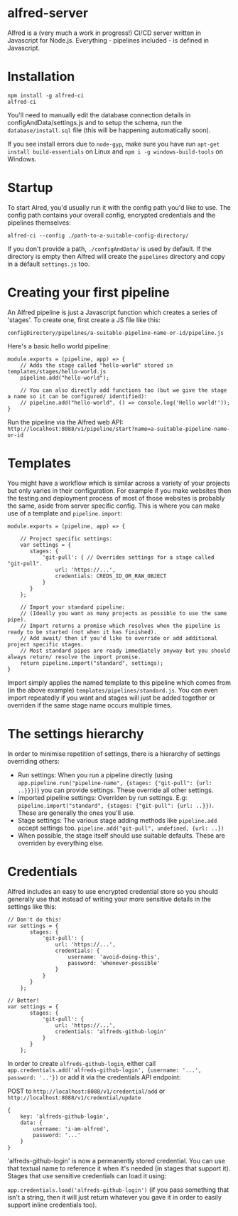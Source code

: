 # alfred-server
Alfred is a (very much a work in progress!) CI/CD server written in Javascript for Node.js. Everything - pipelines included - is defined in Javascript.

# Installation

```
npm install -g alfred-ci
alfred-ci
```

You'll need to manually edit the database connection details in configAndData/settings.js and to setup the schema, run the `database/install.sql` file (this will be happening automatically soon).

If you see install errors due to `node-gyp`, make sure you have run `apt-get install build-essentials` on Linux and `npm i -g windows-build-tools` on Windows.

# Startup

To start Alred, you'd usually run it with the config path you'd like to use. The config path contains your overall config, encrypted credentials and the pipelines themselves:

```
alfred-ci --config ./path-to-a-suitable-config-directory/
```

If you don't provide a path, `./configAndData/` is used by default. If the directory is empty then Alfred will create the `pipelines` directory and copy in a default `settings.js` too.

# Creating your first pipeline

An Alfred pipeline is just a Javascript function which creates a series of 'stages'. To create one, first create a JS file like this:

`configDirectory/pipelines/a-suitable-pipeline-name-or-id/pipeline.js`

Here's a basic hello world pipeline:

```
module.exports = (pipeline, app) => {
    // Adds the stage called "hello-world" stored in templates/stages/hello-world.js
	pipeline.add("hello-world");
	
	// You can also directly add functions too (but we give the stage a name so it can be configured/ identified):
	// pipeline.add("hello-world", () => console.log('Hello world!'));
}
```

Run the pipeline via the Alfred web API:
`http://localhost:8088/v1/pipeline/start?name=a-suitable-pipeline-name-or-id`

# Templates

You might have a workflow which is similar across a variety of your projects but only varies in their configuration. For example if you make websites then the testing and deployment process of most of those websites is probably the same, aside from server specific config. This is where you can make use of a template and `pipeline.import`:

```
module.exports = (pipeline, app) => {
    
	// Project specific settings:
    var settings = {
       stages: {
           'git-pull': { // Overrides settings for a stage called "git-pull".
			   url: 'https://...',
			   credentials: CREDS_ID_OR_RAW_OBJECT
		   }
       }
    };
    
    // Import your standard pipeline:
    // (Ideally you want as many projects as possible to use the same pipe).
    // Import returns a promise which resolves when the pipeline is ready to be started (not when it has finished).
    // Add await/ then if you'd like to override or add additional project specific stages.
	// Most standard pipes are ready immediately anyway but you should always return/ resolve the import promise.
    return pipeline.import("standard", settings);
}
```

Import simply applies the named template to this pipeline which comes from (in the above example) `templates/pipelines/standard.js`. You can even import repeatedly if you want and stages will just be added together or overriden if the same stage name occurs multiple times.

# The settings hierarchy

In order to minimise repetition of settings, there is a hierarchy of settings overriding others:

* Run settings: When you run a pipeline directly (using `app.pipeline.run("pipeline-name", {stages: {"git-pull": {url: ..}}})`) you can provide settings. These override all other settings.
* Imported pipeline settings: Overriden by run settings. E.g: `pipeline.import("standard", {stages: {"git-pull": {url: ..}})`. These are generally the ones you'll use.
* Stage settings: The various stage adding methods like `pipeline.add` accept settings too. `pipeline.add("git-pull", undefined, {url: ..})`
* When possible, the stage itself should use suitable defaults. These are overriden by everything else.

# Credentials

Alfred includes an easy to use encrypted credential store so you should generally use that instead of writing your more sensitive details in the settings like this:

```
// Don't do this!
var settings = {
       stages: {
           'git-pull': {
			   url: 'https://...',
			   credentials: {
			       username: 'avoid-doing-this',
				   password: 'whenever-possible'
			   }
		   }
       }
    };
```

```
// Better!
var settings = {
       stages: {
           'git-pull': {
			   url: 'https://...',
			   credentials: 'alfreds-github-login'
		   }
       }
    };
```

In order to create `alfreds-github-login`, either call `app.credentials.add('alfreds-github-login', {username: '...', password: '..'})` or add it via the credentials API endpoint:

POST to `http://localhost:8088/v1/credential/add` or `http://localhost:8088/v1/credential/update`
```
{
	key: 'alfreds-github-login',
	data: {
	    username: 'i-am-alfred',
		password: '...'
	}
}
```

'alfreds-github-login' is now a permanently stored credential. You can use that textual name to reference it when it's needed (in stages that support it). Stages that use sensitive credentials can load it using:

`app.credentials.load('alfreds-github-login')` (if you pass something that isn't a string, then it will just return whatever you gave it in order to easily support inline credentials too).

